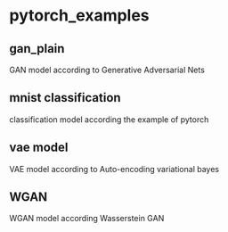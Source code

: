 # pytorch_examples

## gan_plain
GAN model according to Generative Adversarial Nets

## mnist classification
classification model according the example of pytorch

## vae model
VAE model according to Auto-encoding variational bayes

## WGAN
WGAN model according Wasserstein GAN